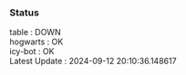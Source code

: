 ### Status


table : DOWN  
hogwarts : OK  
icy-bot : OK  
Latest Update : 2024-09-12 20:10:36.148617
